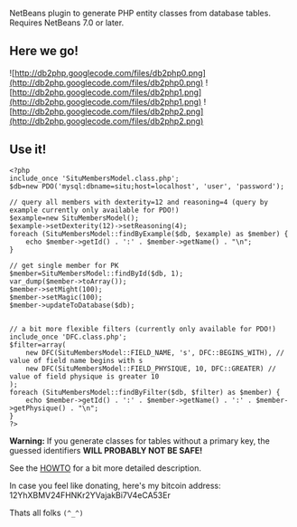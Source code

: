 NetBeans plugin to generate PHP entity classes from database tables.
Requires NetBeans 7.0 or later.

## Here we go! ##
![http://db2php.googlecode.com/files/db2php0.png](http://db2php.googlecode.com/files/db2php0.png)
![http://db2php.googlecode.com/files/db2php1.png](http://db2php.googlecode.com/files/db2php1.png)
![http://db2php.googlecode.com/files/db2php2.png](http://db2php.googlecode.com/files/db2php2.png)

## Use it! ##
```
<?php
include_once 'SituMembersModel.class.php';
$db=new PDO('mysql:dbname=situ;host=localhost', 'user', 'password');

// query all members with dexterity=12 and reasoning=4 (query by example currently only available for PDO!)
$example=new SituMembersModel();
$example->setDexterity(12)->setReasoning(4);
foreach (SituMembersModel::findByExample($db, $example) as $member) {
	echo $member->getId() . ':' . $member->getName() . "\n";
}

// get single member for PK
$member=SituMembersModel::findById($db, 1);
var_dump($member->toArray());
$member->setMight(100);
$member->setMagic(100);
$member->updateToDatabase($db);


// a bit more flexible filters (currently only available for PDO!)
include_once 'DFC.class.php';
$filter=array(
	new DFC(SituMembersModel::FIELD_NAME, 's', DFC::BEGINS_WITH), // value of field name begins with s
	new DFC(SituMembersModel::FIELD_PHYSIQUE, 10, DFC::GREATER) // value of field physique is greater 10
);
foreach (SituMembersModel::findByFilter($db, $filter) as $member) {
	echo $member->getId() . ':' . $member->getName() . ':' . $member->getPhysique() . "\n";
}
?>
```

**Warning:**
If you generate classes for tables without a primary key, the guessed identifiers **WILL PROBABLY NOT BE SAFE!**

See the [HOWTO](HOWTO.md) for a bit more detailed description.

In case you feel like donating, here's my bitcoin address:
12YhXBMV24FHNKr2YVajakBi7V4eCA53Er

Thats all folks `(^_^)`